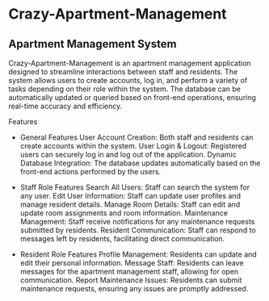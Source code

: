 # Crazy-Apartment-Management

## Apartment Management System

Crazy-Apartment-Management is an apartment management application designed to streamline interactions between staff and residents. The system allows users to create accounts, log in, and perform a variety of tasks depending on their role within the system. The database can be automatically updated or queried based on front-end operations, ensuring real-time accuracy and efficiency.

Features
- General Features
  User Account Creation: Both staff and residents can create accounts within the system.
  User Login & Logout: Registered users can securely log in and log out of the application.
  Dynamic Database Integration: The database updates automatically based on the front-end actions performed by the users.

- Staff Role Features
  Search All Users: Staff can search the system for any user.
  Edit User Information: Staff can update user profiles and manage resident details.
  Manage Room Details: Staff can edit and update room assignments and room information.
  Maintenance Management: Staff receive notifications for any maintenance requests submitted by residents.
  Resident Communication: Staff can respond to messages left by residents, facilitating direct communication.

- Resident Role Features
  Profile Management: Residents can update and edit their personal information.
  Message Staff: Residents can leave messages for the apartment management staff, allowing for open communication.
  Report Maintenance Issues: Residents can submit maintenance requests, ensuring any issues are promptly addressed.


